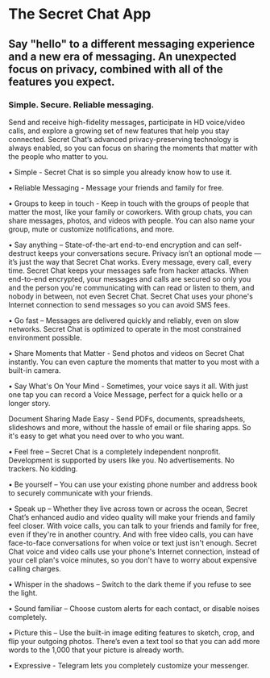 # The Secret Chat App

## Say "hello" to a different messaging experience and a new era of messaging. An unexpected focus on privacy, combined with all of the features you expect. 
### Simple. Secure. Reliable messaging.

Send and receive high-fidelity messages, participate in HD voice/video calls, and explore a growing set of new features that help you stay connected. Secret Chat’s advanced privacy-preserving technology is always enabled, so you can focus on sharing the moments that matter with the people who matter to you.

• Simple - Secret Chat is so simple you already know how to use it.

• Reliable Messaging - Message your friends and family for free.

• Groups to keep in touch - Keep in touch with the groups of people that matter the most, like your family or coworkers. With group chats, you can share messages, photos, and videos with people. You can also name your group, mute or customize notifications, and more.

• Say anything – State-of-the-art end-to-end encryption and can self-destruct keeps your conversations secure. Privacy isn’t an optional mode — it’s just the way that Secret Chat works. Every message, every call, every time. Secret Chat keeps your messages safe from hacker attacks. When end-to-end encrypted, your messages and calls are secured so only you and the person you're communicating with can read or listen to them, and nobody in between, not even Secret Chat. Secret Chat uses your phone's Internet connection to send messages so you can avoid SMS fees.

• Go fast – Messages are delivered quickly and reliably, even on slow networks. Secret Chat is optimized to operate in the most constrained environment possible.

• Share Moments that Matter - Send photos and videos on Secret Chat instantly. You can even capture the moments that matter to you most with a built-in camera.

• Say What's On Your Mind - Sometimes, your voice says it all. With just one tap you can record a Voice Message, perfect for a quick hello or a longer story.

Document Sharing Made Easy - Send PDFs, documents, spreadsheets, slideshows and more, without the hassle of email or file sharing apps. So it's easy to get what you need over to who you want.

• Feel free – Secret Chat is a completely independent nonprofit. Development is supported by users like you. No advertisements. No trackers. No kidding.

• Be yourself – You can use your existing phone number and address book to securely communicate with your friends.

• Speak up – Whether they live across town or across the ocean, Secret Chat’s enhanced audio and video quality will make your friends and family feel closer. With voice calls, you can talk to your friends and family for free, even if they're in another country. And with free video calls, you can have face-to-face conversations for when voice or text just isn't enough. Secret Chat voice and video calls use your phone's Internet connection, instead of your cell plan's voice minutes, so you don't have to worry about expensive calling charges.

• Whisper in the shadows – Switch to the dark theme if you refuse to see the light.

• Sound familiar – Choose custom alerts for each contact, or disable noises completely.

• Picture this – Use the built-in image editing features to sketch, crop, and flip your outgoing photos. There’s even a text tool so that you can add more words to the 1,000 that your picture is already worth.

• Expressive - Telegram lets you completely customize your messenger.
